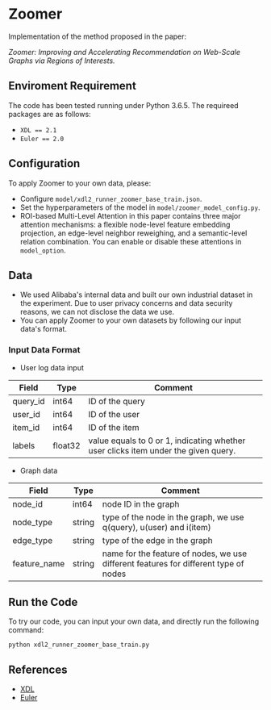 # Zoomer

Implementation of the method proposed in the paper:

*Zoomer: Improving and Accelerating Recommendation on Web-Scale Graphs via Regions of Interests.*

## Enviroment Requirement

The code has been tested running under Python 3.6.5. The requireed packages are as follows:

- ```XDL == 2.1```
- ```Euler == 2.0```

## Configuration

To apply Zoomer to your own data, please:

- Configure ```model/xdl2_runner_zoomer_base_train.json```.
- Set the hyperparameters of the model in ```model/zoomer_model_config.py```.
- ROI-based Multi-Level Attention in this paper contains three major attention mechanisms: a flexible node-level feature embedding projection, an edge-level neighbor reweighing, and a semantic-level relation combination. You can enable or disable these attentions in ```model_option```.

## Data

- We used Alibaba's internal data and built our own industrial dataset in the experiment. Due to user privacy concerns and data security reasons, we can not disclose the data we use.
- You can apply Zoomer to your own datasets by following our input data's format. 

### Input Data Format

- User log data input

| Field    | Type    | Comment                                                      |
| -------- | ------- | ------------------------------------------------------------ |
| query_id | int64   | ID of the query                                              |
| user_id  | int64   | ID of the user                                               |
| item_id  | int64   | ID of the item                                               |
| labels   | float32 | value equals to 0 or 1, indicating whether user clicks item under the given query. |

- Graph data

| Field        | Type   | Comment                                                      |
| ------------ | ------ | ------------------------------------------------------------ |
| node_id      | int64  | node ID in the graph                                         |
| node_type    | string | type of the node in the graph, we use q(query), u(user) and i(item) |
| edge_type    | string | type of the edge in the graph                                |
| feature_name | string | name for the feature of nodes, we use different features for different type of nodes |

## Run the Code

To try our code,  you can input your own data,  and directly run the following command:

```
python xdl2_runner_zoomer_base_train.py
```

## References

- [XDL](https://github.com/alibaba/x-deeplearning)
- [Euler](https://github.com/alibaba/euler)
